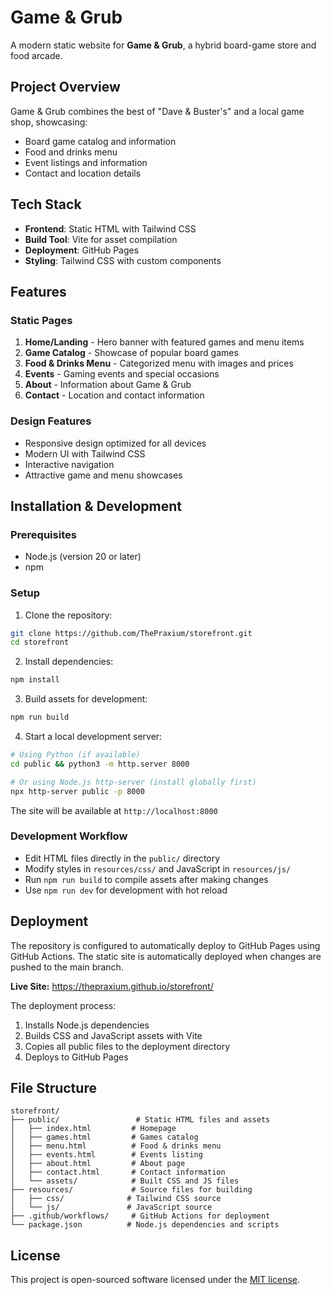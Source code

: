 # Game & Grub

A modern static website for **Game & Grub**, a hybrid board-game store and food arcade.

## Project Overview

Game & Grub combines the best of "Dave & Buster's" and a local game shop, showcasing:
- Board game catalog and information
- Food and drinks menu
- Event listings and information
- Contact and location details

## Tech Stack

- **Frontend**: Static HTML with Tailwind CSS
- **Build Tool**: Vite for asset compilation
- **Deployment**: GitHub Pages
- **Styling**: Tailwind CSS with custom components

## Features

### Static Pages
1. **Home/Landing** - Hero banner with featured games and menu items
2. **Game Catalog** - Showcase of popular board games
3. **Food & Drinks Menu** - Categorized menu with images and prices
4. **Events** - Gaming events and special occasions
5. **About** - Information about Game & Grub
6. **Contact** - Location and contact information

### Design Features
- Responsive design optimized for all devices
- Modern UI with Tailwind CSS
- Interactive navigation
- Attractive game and menu showcases

## Installation & Development

### Prerequisites
- Node.js (version 20 or later)
- npm

### Setup

1. Clone the repository:
```bash
git clone https://github.com/ThePraxium/storefront.git
cd storefront
```

2. Install dependencies:
```bash
npm install
```

3. Build assets for development:
```bash
npm run build
```

4. Start a local development server:
```bash
# Using Python (if available)
cd public && python3 -m http.server 8000

# Or using Node.js http-server (install globally first)
npx http-server public -p 8000
```

The site will be available at `http://localhost:8000`

### Development Workflow

- Edit HTML files directly in the `public/` directory
- Modify styles in `resources/css/` and JavaScript in `resources/js/`
- Run `npm run build` to compile assets after making changes
- Use `npm run dev` for development with hot reload

## Deployment

The repository is configured to automatically deploy to GitHub Pages using GitHub Actions. The static site is automatically deployed when changes are pushed to the main branch.

**Live Site:** https://thepraxium.github.io/storefront/

The deployment process:
1. Installs Node.js dependencies
2. Builds CSS and JavaScript assets with Vite
3. Copies all public files to the deployment directory
4. Deploys to GitHub Pages

## File Structure

```
storefront/
├── public/                 # Static HTML files and assets
│   ├── index.html         # Homepage
│   ├── games.html         # Games catalog
│   ├── menu.html          # Food & drinks menu
│   ├── events.html        # Events listing
│   ├── about.html         # About page
│   ├── contact.html       # Contact information
│   └── assets/            # Built CSS and JS files
├── resources/             # Source files for building
│   ├── css/              # Tailwind CSS source
│   └── js/               # JavaScript source
├── .github/workflows/     # GitHub Actions for deployment
└── package.json          # Node.js dependencies and scripts
```

## License

This project is open-sourced software licensed under the [MIT license](https://opensource.org/licenses/MIT).
